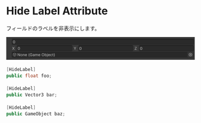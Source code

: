 # Hide Label Attribute

フィールドのラベルを非表示にします。

![img](../../../images/img-attribute-hide-label.png)

```cs
[HideLabel]
public float foo;

[HideLabel]
public Vector3 bar;

[HideLabel]
public GameObject baz;
```